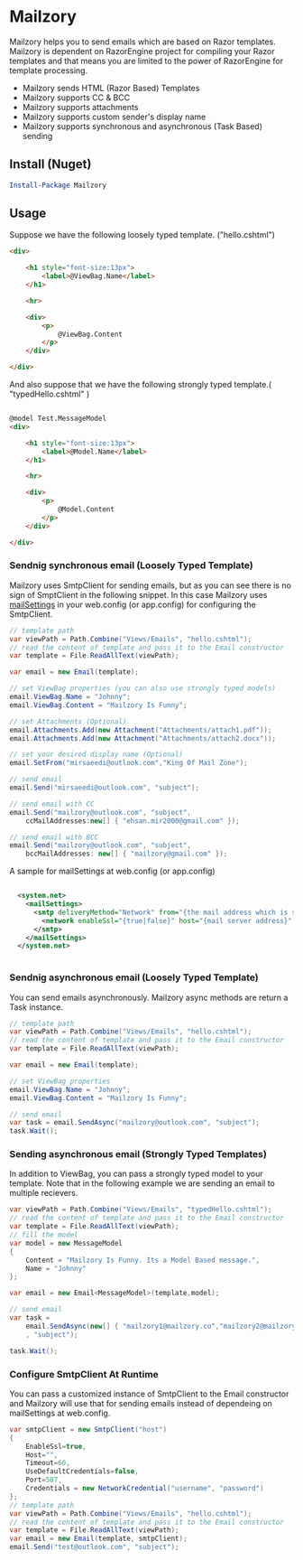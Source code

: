 # Mailzory
Mailzory helps you to send emails which are based on Razor templates. Mailzory is dependent on RazorEngine project for compiling your Razor templates and that means you are limited to the power of RazorEngine for template processing.
* Mailzory sends HTML (Razor Based) Templates
* Mailzory supports CC & BCC 
* Mailzory supports attachments
* Mailzory supports custom sender's display name
* Mailzory supports synchronous and asynchronous (Task Based) sending

## Install (Nuget)

```powershell
Install-Package Mailzory

```
## Usage

Suppose we have the following loosely typed template. ("hello.cshtml")

```html
<div>

    <h1 style="font-size:13px">
        <label>@ViewBag.Name</label>
    </h1>

    <hr>

    <div>
        <p>
            @ViewBag.Content
        </p>       
    </div>

</div>
```

And also suppose that we have the following strongly typed template.( "typedHello.cshtml" )

```html

@model Test.MessageModel
<div>

    <h1 style="font-size:13px">
        <label>@Model.Name</label>
    </h1>

    <hr>

    <div>
        <p>
            @Model.Content
        </p>
    </div>

</div>

```

### Sendnig synchronous email (Loosely Typed Template)

Mailzory uses SmtpClient for sending emails, but as you can see there is no sign of SmptClient in the following snippet. In this case Mailzory uses [mailSettings](https://msdn.microsoft.com/en-us/library/w355a94k(v=vs.110).aspx) in your web.config (or app.config) for configuring the SmtpClient.

```c#
// template path
var viewPath = Path.Combine("Views/Emails", "hello.cshtml");
// read the content of template and pass it to the Email constructor
var template = File.ReadAllText(viewPath);

var email = new Email(template);

// set ViewBag properties (you can also use strongly typed models)
email.ViewBag.Name = "Johnny";
email.ViewBag.Content = "Mailzory Is Funny";

// set Attachments (Optional)
email.Attachments.Add(new Attachment("Attachments/attach1.pdf"));
email.Attachments.Add(new Attachment("Attachments/attach2.docx"));

// set your desired display name (Optional)
email.SetFrom("mirsaeedi@outlook.com","King Of Mail Zone");

// send email
email.Send("mirsaeedi@outlook.com", "subject");

// send email with CC
email.Send("mailzory@outlook.com", "subject",
    ccMailAddresses:new[] { "ehsan.mir2000@gmail.com" });

// send email with BCC
email.Send("mailzory@outlook.com", "subject",
    bccMailAddresses: new[] { "mailzory@gmail.com" });
```

A sample for mailSettings at web.config (or app.config)

```xml

  <system.net>
    <mailSettings>
      <smtp deliveryMethod="Network" from="{the mail address which is sending your emails: mailzory@outlook.com}">
        <network enableSsl="{true|false}" host="{mail server address}" port="{mail server port}" defaultCredentials="{true|false}" userName="{username}" password="{password}" />
      </smtp>
    </mailSettings>
  </system.net>
  
```

### Sendnig asynchronous email (Loosely Typed Template)

You can send emails asynchronously. Mailzory async methods are return a Task instance.

```c#
// template path
var viewPath = Path.Combine("Views/Emails", "hello.cshtml");
// read the content of template and pass it to the Email constructor
var template = File.ReadAllText(viewPath);

var email = new Email(template);

// set ViewBag properties
email.ViewBag.Name = "Johnny";
email.ViewBag.Content = "Mailzory Is Funny";

// send email
var task = email.SendAsync("mailzory@outlook.com", "subject");
task.Wait();
```

### Sending asynchronous email (Strongly Typed Templates)

In addition to ViewBag, you can pass a strongly typed model to your template. Note that in the following example we are sending an email to multiple recievers.

```c#
var viewPath = Path.Combine("Views/Emails", "typedHello.cshtml");
// read the content of template and pass it to the Email constructor
var template = File.ReadAllText(viewPath);
// fill the model
var model = new MessageModel
{
    Content = "Mailzory Is Funny. Its a Model Based message.",
    Name = "Johnny"
};

var email = new Email<MessageModel>(template,model);

// send email
var task =
    email.SendAsync(new[] { "mailzory1@mailzory.co","mailzory2@mailzory.co" }
    , "subject");

task.Wait();
```
### Configure SmtpClient At Runtime

You can pass a customized instance of SmtpClient to the Email constructor and Mailzory will use that for sending emails instead of dependeing on mailSettings at web.config.

```c#
var smtpClient = new SmtpClient("host")
{
    EnableSsl=true,
    Host="",
    Timeout=60,
    UseDefaultCredentials=false,
    Port=587,
    Credentials = new NetworkCredential("username", "password")
};
// template path
var viewPath = Path.Combine("Views/Emails", "hello.cshtml");
// read the content of template and pass it to the Email constructor
var template = File.ReadAllText(viewPath);
var email = new Email(template, smtpClient);
email.Send("test@outlook.com", "subject");

```

